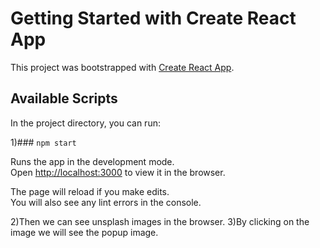# Getting Started with Create React App

This project was bootstrapped with [Create React App](https://github.com/facebook/create-react-app).

## Available Scripts

In the project directory, you can run:

1)### `npm start`

Runs the app in the development mode.\
Open [http://localhost:3000](http://localhost:3000) to view it in the browser.

The page will reload if you make edits.\
You will also see any lint errors in the console.

 2)Then we can see unsplash images in the browser.
 3)By clicking on the image we will see the popup image.
